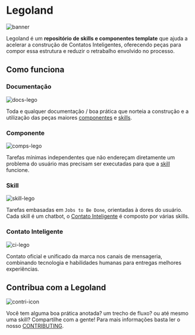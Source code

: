 # Legoland

![banner](https://i.imgur.com/BSGtF98h.png)

Legoland é um **repositório de skills e componentes template** que ajuda a acelerar a construção de Contatos Inteligentes, oferecendo peças para compor essa estrutura e reduzir o retrabalho envolvido no processo.

## Como funciona

### Documentação

![docs-lego](https://i.imgur.com/tPLxt2gt.png)

Toda e qualquer documentação / boa prática que norteia a construção e a utilização das peças maiores [componentes](Componente) e [skills](#Skill).

### Componente

![comps-lego](https://i.imgur.com/HxaWbr5t.png)

Tarefas mínimas independentes que não endereçam diretamente um problema do usuário mas precisam ser executadas para que a [skill](#Skill) funcione.

### Skill

![skill-lego](https://i.imgur.com/FJq0PJBt.png)

Tarefas embasadas em `Jobs to Be Done`, orientadas à dores do usuário. Cada skill é um chatbot, o [Contato Inteligente](#Contato%20Inteligente) é composto por várias skills.

### Contato Inteligente

![ci-lego](https://i.imgur.com/nmuXqDXt.png)

Contato oficial e unificado da marca nos canais de mensageria, combinando tecnologia e habilidades humanas para entregas melhores experiências.

## Contribua com a Legoland

![contri-icon](https://i.imgur.com/zH3ZMSkt.png)

Você tem alguma boa prática anotada? um trecho de fluxo? ou até mesmo uma skill? Compartilhe com a gente! Para mais informações basta ler o nosso [CONTRIBUTING](/CONTRIBUTING.md).

